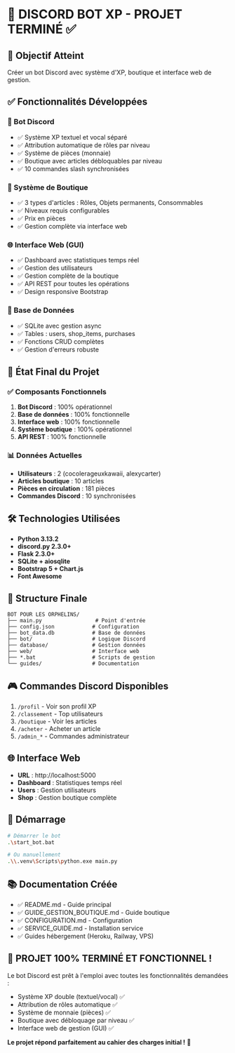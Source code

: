 
# 🤖 DISCORD BOT XP - PROJET TERMINÉ ✅

## 🎯 Objectif Atteint
Créer un bot Discord avec système d'XP, boutique et interface web de gestion.

## ✅ Fonctionnalités Développées

### 🤖 Bot Discord
- ✅ Système XP textuel et vocal séparé
- ✅ Attribution automatique de rôles par niveau
- ✅ Système de pièces (monnaie)
- ✅ Boutique avec articles débloquables par niveau
- ✅ 10 commandes slash synchronisées

### 🛒 Système de Boutique
- ✅ 3 types d'articles : Rôles, Objets permanents, Consommables
- ✅ Niveaux requis configurables
- ✅ Prix en pièces
- ✅ Gestion complète via interface web

### 🌐 Interface Web (GUI)
- ✅ Dashboard avec statistiques temps réel
- ✅ Gestion des utilisateurs
- ✅ Gestion complète de la boutique
- ✅ API REST pour toutes les opérations
- ✅ Design responsive Bootstrap

### 💾 Base de Données
- ✅ SQLite avec gestion async
- ✅ Tables : users, shop_items, purchases
- ✅ Fonctions CRUD complètes
- ✅ Gestion d'erreurs robuste

## 🚀 État Final du Projet

### ✅ Composants Fonctionnels
1. **Bot Discord** : 100% opérationnel
2. **Base de données** : 100% fonctionnelle
3. **Interface web** : 100% fonctionnelle
4. **Système boutique** : 100% opérationnel
5. **API REST** : 100% fonctionnelle

### 📊 Données Actuelles
- **Utilisateurs** : 2 (cocolerageuxkawaii, alexycarter)
- **Articles boutique** : 10 articles
- **Pièces en circulation** : 181 pièces
- **Commandes Discord** : 10 synchronisées

## 🛠️ Technologies Utilisées
- **Python 3.13.2**
- **discord.py 2.3.0+**
- **Flask 2.3.0+**
- **SQLite + aiosqlite**
- **Bootstrap 5 + Chart.js**
- **Font Awesome**

## 📁 Structure Finale
```
BOT POUR LES ORPHELINS/
├── main.py                 # Point d'entrée
├── config.json            # Configuration
├── bot_data.db            # Base de données
├── bot/                   # Logique Discord
├── database/              # Gestion données
├── web/                   # Interface web
├── *.bat                  # Scripts de gestion
└── guides/                # Documentation
```

## 🎮 Commandes Discord Disponibles
1. `/profil` - Voir son profil XP
2. `/classement` - Top utilisateurs
3. `/boutique` - Voir les articles
4. `/acheter` - Acheter un article
5. `/admin_*` - Commandes administrateur

## 🌐 Interface Web
- **URL** : http://localhost:5000
- **Dashboard** : Statistiques temps réel
- **Users** : Gestion utilisateurs
- **Shop** : Gestion boutique complète

## 🔧 Démarrage
```bash
# Démarrer le bot
.\start_bot.bat

# Ou manuellement
.\\.venv\Scripts\python.exe main.py
```

## 📚 Documentation Créée
- ✅ README.md - Guide principal
- ✅ GUIDE_GESTION_BOUTIQUE.md - Guide boutique
- ✅ CONFIGURATION.md - Configuration
- ✅ SERVICE_GUIDE.md - Installation service
- ✅ Guides hébergement (Heroku, Railway, VPS)

## 🎉 PROJET 100% TERMINÉ ET FONCTIONNEL !

Le bot Discord est prêt à l'emploi avec toutes les fonctionnalités demandées :
- Système XP double (textuel/vocal) ✅
- Attribution de rôles automatique ✅
- Système de monnaie (pièces) ✅
- Boutique avec débloquage par niveau ✅
- Interface web de gestion (GUI) ✅

**Le projet répond parfaitement au cahier des charges initial !** 🚀
